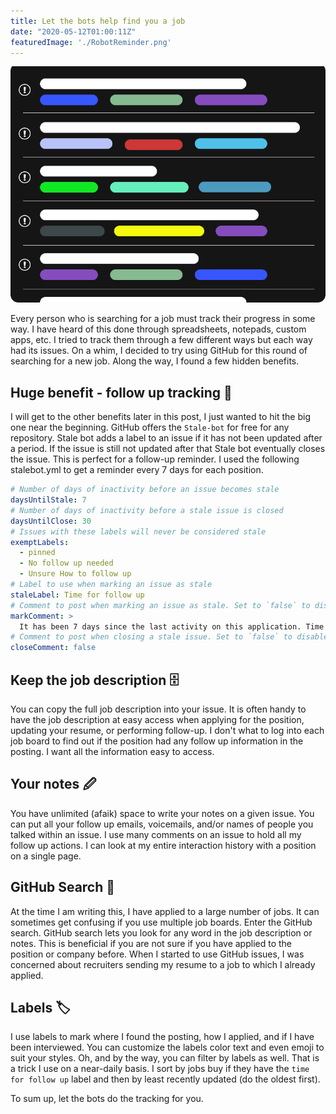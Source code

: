 ```yaml
---
title: Let the bots help find you a job
date: "2020-05-12T01:00:11Z"
featuredImage: './RobotReminder.png'
---
```


![Issues](./GHIssues.png)

Every person who is searching for a job must track their progress in some way. I have heard of this done through spreadsheets, notepads, custom apps, etc. I tried to track them through a few different ways but each way had its issues. On a whim, I decided to try using GitHub for this round of searching for a new job. Along the way, I found a few hidden benefits.

## Huge benefit - follow up tracking 🤖

I will get to the other benefits later in this post, I just wanted to hit the big one near the beginning. GitHub offers the `Stale-bot` for free for any repository.  Stale bot adds a label to an issue if it has not been updated after a period. If the issue is still not updated after that Stale bot eventually closes the issue. This is perfect for a follow-up reminder. I used the following stalebot.yml to get a reminder every 7 days for each position.

```yaml
# Number of days of inactivity before an issue becomes stale
daysUntilStale: 7
# Number of days of inactivity before a stale issue is closed
daysUntilClose: 30
# Issues with these labels will never be considered stale
exemptLabels:
  - pinned
  - No follow up needed
  - Unsure How to follow up
# Label to use when marking an issue as stale
staleLabel: Time for follow up
# Comment to post when marking an issue as stale. Set to `false` to disable
markComment: >
  It has been 7 days since the last activity on this application. Time to follow up
# Comment to post when closing a stale issue. Set to `false` to disable
closeComment: false
```

## Keep the job description 🗄

You can copy the full job description into your issue. It is often handy to have the job description at easy access when applying for the position, updating your resume, or performing follow-up. I don't what to log into each job board to find out if the position had any follow up information in the posting. I want all the information easy to access.

## Your notes 🖉

You have unlimited (afaik) space to write your notes on a given issue. You can put all your follow up emails, voicemails, and/or names of people you talked within an issue. I use many comments on an issue to hold all my follow up actions. I can look at my entire interaction history with a position on a single page.

## GitHub Search 🔎

At the time I am writing this, I have applied to a large number of jobs. It can sometimes get confusing if you use multiple job boards. Enter the GitHub search. GitHub search lets you look for any word in the job description or notes. This is beneficial if you are not sure if you have applied to the position or company before. When I started to use GitHub issues, I was concerned about recruiters sending my resume to a job to which I already applied.

## Labels 🏷

I use labels to mark where I found the posting, how I applied, and if I have been interviewed. You can customize the labels color text and even emoji to suit your styles. Oh, and by the way, you can filter by labels as well. That is a trick I use on a near-daily basis. I sort by jobs buy if they have the `time for follow up` label and then by least recently updated (do the oldest first).

To sum up, let the bots do the tracking for you.
